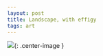 ```yaml
---
layout: post
title: Landscape, with effigy
tags: art
---
```

 ![](https://careaga.s3.amazonaws.com/2015-05-17-effigy.jpg){: .center-image }
